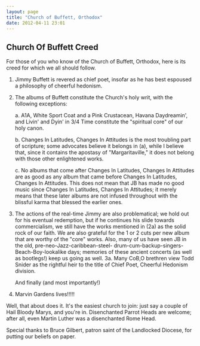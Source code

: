 ```yaml
---
layout: page
title: "Church of Buffett, Orthodox"
date: 2012-04-11 23:01
---
```

## Church Of Buffett Creed

For those of you who know of the Church of Buffett, Orthodox, here is its creed for which we all should follow. 

1. Jimmy Buffett is revered as chief poet, insofar as he has best espoused a philosophy of cheerful hedonism. 

2. The albums of Buffett constitute the Church's holy writ, with the following exceptions: 

    a. A1A, White Sport Coat and a Pink Crustacean, Havana Daydreamin', and Livin' and Dyin' in 3/4 Time constitute the "spiritual core" of our holy canon. 

    b. Changes In Latitudes, Changes In Attitudes is the most troubling part of scripture; some advocates believe it belongs in (a), while I believe that, since it contains the apostasy of "Margaritaville," it does not belong with those other enlightened works. 

    c. No albums that come after Changes In Latitudes, Changes In Attitudes are as good as any album that came before Changes In Latitudes, Changes In Attitudes. This does not mean that JB has made no good music since Changes In Latitudes, Changes In Attitudes; it merely means that these later albums are not infused throughout with the blissful karma that blessed the earlier ones.

3. The actions of the real-time Jimmy are also problematical; we hold out for his eventual redemption, but if he continues his slide towards commercialism, we still have the works mentioned in 
(2a) as the solid rock of our faith. We are also grateful for the 1 or 2 cuts per new album that are worthy of the "core" works. Also, many of us have seen JB in the old, pre-neo-Jazz-caribbean-steel- drum-cum-backup-singers-Beach-Boy-lookalike days; memories of these ancient concerts (as well as bootlegs!) keep us going as well. 
3a. Many CoB,O brethren view Todd Snider as the rightful heir to the title of Chief Poet, Cheerful Hedonism division. 

    And finally (and most importantly!) 

4. Marvin Gardens lives!!!!! 

Well, that about does it. It's the easiest church to join: just say a couple of Hail Bloody Marys, and you're in. Disenchanted Parrot Heads are welcome; after all, even Martin Luther was a disenchanted Rome Head. 

Special thanks to Bruce Gilbert, patron saint of the Landlocked Diocese, for putting our beliefs on paper.
